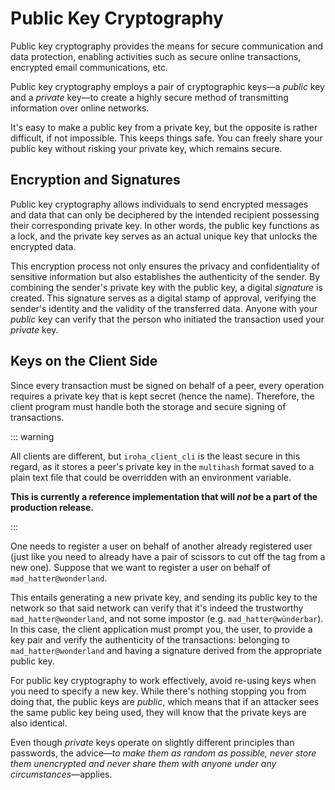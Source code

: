 # Public Key Cryptography

Public key cryptography provides the means for secure communication and data protection, enabling activities such as secure online transactions, encrypted email communications, etc.

Public key cryptography employs a pair of cryptographic keys—a _public_ key and a _private_ key—to create a highly secure method of transmitting information over online networks.

It's easy to make a public key from a private key, but the opposite is rather difficult, if not impossible. This keeps things safe. You can freely share your public key without risking your private key, which remains secure.

## Encryption and Signatures

Public key cryptography allows individuals to send encrypted messages and data that can only be deciphered by the intended recipient possessing their corresponding private key. In other words, the public key functions as a lock, and the private key serves as an actual unique key that unlocks the encrypted data.

This encryption process not only ensures the privacy and confidentiality of sensitive information but also establishes the authenticity of the sender. By combining the sender's private key with the public key, a digital _signature_ is created. This signature serves as a digital stamp of approval, verifying the sender's identity and the validity of the transferred data. Anyone with your _public_ key can verify that the person who initiated the transaction used your _private_ key.

## Keys on the Client Side

Since every transaction must be signed on behalf of a peer, every operation requires a private key that is kept secret (hence the name). Therefore, the client program must handle both the storage and secure signing of transactions.

::: warning

All clients are different, but `iroha_client_cli` is the least secure in this regard, as it stores a peer's private key in the `multihash` format saved to a plain text file that could be overridden with an environment variable.

**This is currently a reference implementation that will _not_ be a part of the production release.**

:::

One needs to register a user on behalf of another already registered user (just like you need to already have a pair of scissors to cut off the tag from a new one). Suppose that we want to register a user on behalf of `mad_hatter@wonderland`.

This entails generating a new private key, and sending its public key to the network so that said network can verify that it's indeed the trustworthy `mad_hatter@wonderland`, and not some impostor (e.g. `mad_hatter@wünderbar`). In this case, the client application must prompt you, the user, to provide a key pair and verify the authenticity of the transactions:  belonging to `mad_hatter@wonderland` and having a signature derived from the appropriate public key.

For public key cryptography to work effectively, avoid re-using keys when you need to specify a new key. While there's nothing stopping you from doing that, the public keys are _public_, which means that if an attacker sees the same public key being used, they will know that the private keys are also identical.

Even though _private_ keys operate on slightly different principles than passwords, the advice—*to make them as random as possible, never store them unencrypted and never share them with anyone under any circumstances*—applies.
